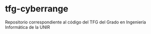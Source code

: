 # tfg-cyberrange
Repositorio correspondiente al código del TFG del Grado en Ingeniería Informática de la UNIR
